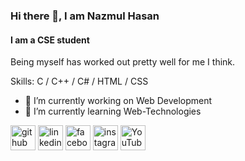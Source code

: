 ### Hi there 👋, I am Nazmul Hasan
#### I am a CSE student


Being myself has worked out pretty well for me I think.

Skills: C / C++ / C# / HTML / CSS

- 🔭 I’m currently working on Web Development 
- 🌱 I’m currently learning Web-Technologies


[<img src='https://cdn.jsdelivr.net/npm/simple-icons@3.0.1/icons/github.svg' alt='github' height='40'>](https://github.com/tasrif-nazmul) [<img src='https://cdn.jsdelivr.net/npm/simple-icons@3.0.1/icons/linkedin.svg' alt='linkedin' height='40'>](https://www.linkedin.com/in/nazmul-hasan-14695823a//)   [<img src='https://cdn.jsdelivr.net/npm/simple-icons@3.0.1/icons/facebook.svg' alt='facebook' height='40'>](https://www.facebook.com/naazmul.hasan.507)  [<img src='https://cdn.jsdelivr.net/npm/simple-icons@3.0.1/icons/instagram.svg' alt='instagram' height='40'>](https://www.instagram.com/tasrif_nazmul/?hl=en/)  [<img src='https://cdn.jsdelivr.net/npm/simple-icons@3.0.1/icons/youtube.svg' alt='YouTube' height='40'>](https://www.youtube.com/channel/UCs11QHe1nbJg424qYFn8fCQ)  
